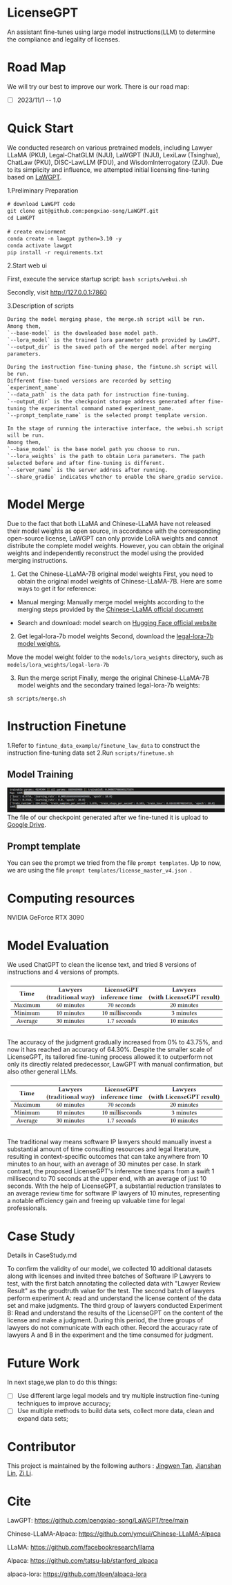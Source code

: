 # LicenseGPT
An assistant fine-tunes using large model instructions(LLM) to determine the compliance and legality of licenses.

# Road Map
We will try our best to improve our work. 
There is our road map:
- [ ] 2023/11/1 -- 1.0

# Quick Start
We conducted research on various pretrained models, including Lawyer LLaMA (PKU), Legal-ChatGLM (NJU), LaWGPT (NJU), LexiLaw (Tsinghua), ChatLaw (PKU), DISC-LawLLM (FDU), and WisdomInterrogatory (ZJU). 
Due to its simplicity and influence, we attempted initial licensing fine-tuning based on [LaWGPT](https://github.com/pengxiao-song/LaWGPT/tree/main).

1.Preliminary Preparation
```
# download LaWGPT code
git clone git@github.com:pengxiao-song/LaWGPT.git
cd LaWGPT

# create enviorment
conda create -n lawgpt python=3.10 -y
conda activate lawgpt
pip install -r requirements.txt
```

2.Start web ui

First, execute the service startup script: 
`bash scripts/webui.sh`

Secondly, visit http://127.0.0.1:7860

3.Description of scripts
```
During the model merging phase, the merge.sh script will be run. 
Among them, 
`--base-model` is the downloaded base model path. 
`--lora_model` is the trained lora parameter path provided by LawGPT. 
`--output_dir` is the saved path of the merged model after merging parameters.
```
```
During the instruction fine-tuning phase, the fintune.sh script will be run. 
Different fine-tuned versions are recorded by setting `experiment_name`. 
`--data_path` is the data path for instruction fine-tuning. 
`--output_dir` is the checkpoint storage address generated after fine-tuning the experimental command named experiment_name. 
`--prompt_template_name` is the selected prompt template version.
```
```
In the stage of running the interactive interface, the webui.sh script will be run. 
Among them, 
`--base_model` is the base model path you choose to run. 
`--lora_weights` is the path to obtain Lora parameters. The path selected before and after fine-tuning is different. 
`--server_name` is the server address after running. 
`--share_gradio` indicates whether to enable the share_gradio service.
```

# Model Merge
Due to the fact that both LLaMA and Chinese-LLaMA have not released their model weights as open source, in accordance with the corresponding open-source license, LaWGPT can only provide LoRA weights and cannot distribute the complete model weights. However, you can obtain the original weights and independently reconstruct the model using the provided merging instructions.

1. Get the Chinese-LLaMA-7B original model weights
First, you need to obtain the original model weights of Chinese-LLaMA-7B. Here are some ways to get it for reference:

- Manual merging: Manually merge model weights according to the merging steps provided by the [Chinese-LLaMA official document](https://github.com/ymcui/Chinese-LLaMA-Alpaca)

- Search and download: model search on [Hugging Face official website](https://huggingface.co/models?search=chinese-llama)

2. Get legal-lora-7b model weights
Second, download the [legal-lora-7b model weights](https://huggingface.co/entity303/legal-lora-7b/tree/main),

Move the model weight folder to the `models/lora_weights` directory, such as `models/lora_weights/legal-lora-7b`

3. Run the merge script
Finally, merge the original Chinese-LLaMA-7B model weights and the secondary trained legal-lora-7b weights:
```
sh scripts/merge.sh
```

# Instruction Finetune
1.Refer to `fintune_data_example/finetune_law_data` to construct the instruction fine-tuning data set
2.Run `scripts/finetune.sh`

## Model Training
![image](https://github.com/OpenDataology/LicenseGPT/blob/main/assets/Instruction%20Finetune%20Training.png)
The file of our checkpoint generated after we fine-tuned it is upload to [Google Drive](https://drive.google.com/drive/folders/1URY870taz1LU-kb2MCNp3xug11_Z6RMB).

## Prompt template
You can see the prompt we tried from the file  `prompt templates`. 
Up to now, we are using the file `prompt templates/license_master_v4.json `.

# Computing resources
NVIDIA GeForce RTX 3090

# Model Evaluation
We used ChatGPT to clean the license text, and tried 8 versions of instructions and 4 versions of prompts.

![image](https://github.com/OpenDataology/LicenseGPT/blob/main/assets/efficiency.png)

The accuracy of the judgment gradually increased from 0% to 43.75%, and now it has reached an accuracy of 64.30%.
Despite the smaller scale of LicenseGPT, its tailored fine-tuning process allowed it to outperform not only its directly related predecessor, LawGPT with manual confirmation, but also other general LLMs. 

![image](https://github.com/OpenDataology/LicenseGPT/blob/main/assets/efficiency.png)

The traditional way means software IP lawyers should manually invest a substantial amount of time consulting resources and legal literature, resulting in context-specific outcomes that can take anywhere from 10 minutes to an hour, with an average of 30 minutes per case. In stark contrast, the proposed LicenseGPT's inference time spans from a swift 1 millisecond to 70 seconds at the upper end, with an average of just 10 seconds. With the help of LicenseGPT, a substantial reduction translates to an average review time for software IP lawyers of 10 minutes, representing a notable efficiency gain and freeing up valuable time for legal professionals.

# Case Study
Details in CaseStudy.md

To confirm the validity of our model, we collected 10 additional datasets along with licenses and invited three batches of Software IP Lawyers to test, with the first batch annotating the collected data with "Lawyer Review Result" as the groudtruth value for the test. The second batch of lawyers perform experiment A: read and understand the license content of the data set and make judgments. The third group of lawyers conducted Experiment B: Read and understand the results of the LicenseGPT on the content of the license and make a judgment. During this period, the three groups of lawyers do not communicate with each other. Record the accuracy rate of lawyers A and B in the experiment and the time consumed for judgment.


# Future Work
In next stage,we plan to do this things:
- [ ] Use different large legal models and try multiple instruction fine-tuning techniques to improve accuracy;
- [ ] Use multiple methods to build data sets, collect more data, clean and expand data sets;

# Contributor
This project is maintained by the following authors : [Jingwen Tan](https://github.com/viviTjwan), [Jianshan Lin](https://github.com/san5167), [Zi Li](https://github.com/li-clement).

# Cite
LawGPT: https://github.com/pengxiao-song/LaWGPT/tree/main

Chinese-LLaMA-Alpaca: https://github.com/ymcui/Chinese-LLaMA-Alpaca

LLaMA: https://github.com/facebookresearch/llama

Alpaca: https://github.com/tatsu-lab/stanford_alpaca

alpaca-lora: https://github.com/tloen/alpaca-lora
